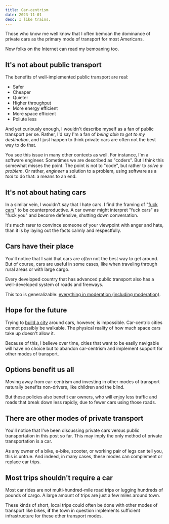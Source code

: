 ```yaml
---
title: Car-centrism
date: 2023-11-01
desc: I like trains.
---
```


Those who know me well know that I often bemoan the dominance of private cars as the primary mode of transport for most Americans.

Now folks on the Internet can read my bemoaning too.

## It's not about public transport

The benefits of well-implemented public transport are real:

- Safer
- Cheaper
- Quieter
- Higher throughput
- More energy efficient
- More space efficient
- Pollute less

And yet curiously enough, I wouldn't describe myself as a fan of public transport per se. Rather, I'd say I'm a fan of _being able to get to my destination_, and I just happen to think private cars are often not the best way to do that.

You see this issue in many other contexts as well. For instance, I'm a software engineer. Sometimes we are described as "coders". But I think this somewhat misses the point. The point is not to "code", but rather to _solve a problem_. Or rather, _engineer_ a solution to a problem, using software as a _tool_ to do that: a means to an end.

## It's not about hating cars

In a similar vein, I wouldn't say that I hate cars. I find the framing of "[fuck cars][rfuckcars]" to be counterproductive. A car owner might interpret "fuck cars" as "fuck you" and become defensive, shutting down conversation.

It's much rarer to convince someone of your viewpoint with anger and hate, than it is by laying out the facts calmly and respectfully.

## Cars have their place

You'll notice that I said that cars are _often_ not the best way to get around. But of course, cars are useful in some cases, like when traveling through rural areas or with large cargo.

Every developed country that has advanced public transport also has a well-developed system of roads and freeways.

This too is generalizable: [everything in moderation (including moderation)][mod].

## Hope for the future

Trying to [build a city][xkcd] around cars, however, is impossible. Car-centric cities cannot possibly be walkable. The physical reality of how much space cars take up doesn't allow it.

Because of this, I believe over time, cities that want to be easily navigable will have no choice but to abandon car-centrism and implement support for other modes of transport.

## Options benefit us all

Moving away from car-centrism and investing in other modes of transport naturally benefits non-drivers, like children and the blind.

But these policies also benefit car owners, who will enjoy less traffic and roads that break down less rapidly, due to fewer cars using those roads.

## There are other modes of private transport

You'll notice that I've been discussing private cars versus public transportation in this post so far. This may imply the only method of private transportation is a car.

As any owner of a bike, e-bike, scooter, or working pair of legs can tell you, this is untrue. And indeed, in many cases, these modes can complement or replace car trips.

## Most trips shouldn't require a car

Most car rides are not multi-hundred-mile road trips or lugging hundreds of pounds of cargo. A large amount of trips are just a few miles around town.

These kinds of short, local trips could often be done with other modes of transport like bikes, **if** the town in question implements sufficient infrastructure for these other transport modes.

[rfuckcars]: https://old.reddit.com/r/fuckcars/
[xkcd]: https://xkcd.com/2832/
[mod]: /posts/moderation
